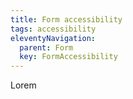```yaml
---
title: Form accessibility
tags: accessibility
eleventyNavigation:
  parent: Form
  key: FormAccessibility
---
```


<section>

Lorem

</section>
